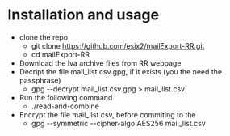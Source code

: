 # Installation and usage
* clone the repo
  * git clone https://github.com/esix2/mailExport-RR.git
  * cd mailExport-RR
* Download the lva archive files from RR webpage
* Decript the file mail_list.csv.gpg, if it exists (you the need the passphrase)
  * gpg --decrypt mail_list.csv.gpg > mail_list.csv
* Run the following command
  * ./read-and-combine
* Encrypt the file mail_list.csv, before commiting to the
  * gpg --symmetric --cipher-algo AES256 mail_list.csv
